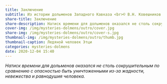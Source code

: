 ```yaml
---
title: Заключение
subtitle: Из истории дольменов Западного Кавказа <br>© В.Н. Ковешников
share-title: Заключение
share-description: Натиск времени для дольменов оказался не столь сокрушительным по сравнению с опасностью быть уничтоженными из-за жадности, невежества и равнодушия человека.
cover-img: /img/mysteries-dolmens/outro/cover.jpg
share-img: /img/mysteries-dolmens/outro/cover-s.jpg
thumbnail-img: /img/mysteries-dolmens/outro/thumb.jpg
thumbnail-caption: Ледяной человек Этци
categories: mysteries-dolmens
date: 2020-12-04 15:40
---
```

_Натиск времени для дольменов оказался не столь сокрушительным по сравнению с опасностью быть уничтоженными из-за жадности, невежества и равнодушия человека._
